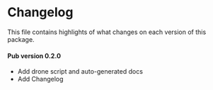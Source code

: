 # Changelog

This file contains highlights of what changes on each version of this package.

#### Pub version 0.2.0
  * Add drone script and auto-generated docs
  * Add Changelog